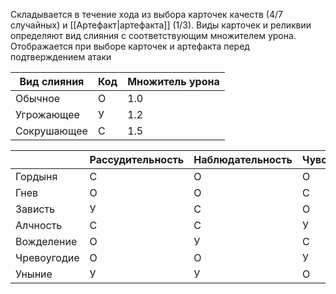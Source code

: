 Складывается в течение хода из выбора карточек качеств (4/7 случайных) и [[Артефакт|артефакта]] (1/3). Виды карточек и реликвии определяют вид слияния с соответствующим множителем урона. Отображается при выборе карточек и артефакта перед подтверждением атаки

| Вид слияния | Код | Множитель урона |
| ---- | ---- | ---- |
| Обычное | О | 1.0 |
| Угрожающее | У | 1.2 |
| Сокрушающее | С | 1.5 |

|  | Рассудительность | Наблюдательность | Чувственность | Открытость |
| ---- | ---- | ---- | ---- | ---- |
| Гордыня | С | О | О | У |
| Гнев | О | О | С | С |
| Зависть | У | С | О | О |
| Алчность | С | С | У | О |
| Вожделение | О | У | С | С |
| Чревоугодие | О | О | У | У |
| Уныние | У | У | О | О |

